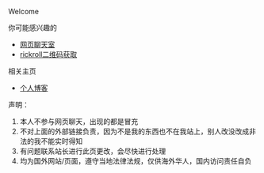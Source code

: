 Welcome

你可能感兴趣的
*   [网页聊天室](https://arcxingye.github.io/utu.html?url=https://chat.getloli.com/room/@aut520)
*   [rickroll二维码获取](https://z.aut520.tk/n/rr/qrcode)

相关主页
*   [个人博客](https://aut520.tk/)

声明：
1. 本人不参与网页聊天，出现的都是冒充
2. 不对上面的外部链接负责，因为不是我的东西也不在我站上，别人改没改成非法的我不能实时得知
3. 有问题联系站长进行此页更改，会尽快进行处理
4. 均为国外网站/页面，遵守当地法律法规，仅供海外华人，国内访问责任自负


<script async src="https://www.googletagmanager.com/gtag/js?id=UA-190316399-3"></script>
<script>
  window.dataLayer = window.dataLayer || [];
  function gtag(){dataLayer.push(arguments);}
  gtag('js', new Date());
  gtag('config', 'UA-190316399-3');
</script>
